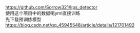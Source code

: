 https://github.com/Sorrow321/lips_detector    
使用这个项目中的数据喝yml直接训练   
先下载预训练模型     
https://blog.csdn.net/qq_45945548/article/details/121701492
